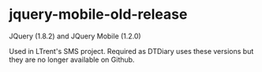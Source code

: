 # jquery-mobile-old-release
JQuery (1.8.2) and JQuery Mobile (1.2.0)

Used in LTrent's SMS project. Required as DTDiary uses these versions but they are no longer available on Github.
